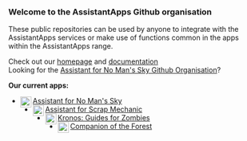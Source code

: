 ### Welcome to the AssistantApps Github organisation

These public repositories can be used by anyone to integrate with the AssistantApps services or make use of functions common in the apps within the AssistantApps range.

Check out our [homepage][website] and [documentation][docsWebsite] <br />
Looking for the [Assistant for No Man's Sky Github Organisation][assistantnmsGithub]?

**Our current apps:**
- [<img align="left" alt="nmsassistant.com" width="22px" src="https://cdn.assistantapps.com/v2/nms/assistantNMSx24.png" />Assistant for No Man's Sky][assistantnms]
- [<img align="left" alt="scrapassistant.com" width="22px" src="https://cdn.assistantapps.com/v2/sms/assistantSMSx24.png" />Assistant for Scrap Mechanic][assistantsms]
- [<img align="left" alt="Kronos" width="22px" src="https://cdn.assistantapps.com/icon/kronos.jpg" />Kronos: Guides for Zombies][assistantKronos]
- [<img align="left" alt="Forest" width="22px" src="https://cdn.assistantapps.com/icon/forest.jpg" />Companion of the Forest][assistantForest]

<!-- 
---

[<img alt="hacktoberfest logo" src="https://github.com/AssistantApps/.github/raw/main/img/hacktoberfest2023.svg" />][hactoberfestWebsite]

Get rewarded for making Pull Requests into many of our repositories! Check out the [Hacktoberfest website][hactoberfestWebsite] for more details! 🥳 
-->

[website]: https://assistantapps.com?ref=AssistantAppsGithub
[docsWebsite]: https://docs.assistantapps.com?ref=AssistantAppsGithub
[assistantKronos]: https://play.google.com/store/apps/details?id=companion.kronosflutter&ref=AssistantAppsGithub
[assistantForest]: https://theforestmap.app
[assistantnms]: https://nmsassistant.com?ref=AssistantAppsGithub
[assistantsms]: https://scrapassistant.com?ref=AssistantAppsGithub
[assistantnmsGithub]: https://github.com/AssistantNMS?ref=AssistantAppsGithub
[hactoberfestWebsite]: https://hacktoberfest.com

